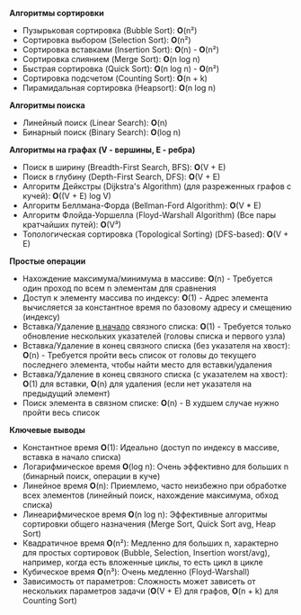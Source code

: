 **Алгоритмы сортировки**  
* Пузырьковая сортировка (Bubble Sort): **O**(n²)
* Сортировка выбором (Selection Sort): **O**(n²)
* Сортировка вставками (Insertion Sort): **O**(n) - **O**(n²)
* Сортировка слиянием (Merge Sort): **O**(n log n)
* Быстрая сортировка (Quick Sort): **O**(n log n) - **O**(n²)
* Сортировка подсчетом (Counting Sort): **O**(n + k)
* Пирамидальная сортировка (Heapsort): **O**(n log n)

**Алгоритмы поиска**  
* Линейный поиск (Linear Search): **O**(n)
* Бинарный поиск (Binary Search): **O**(log n)

**Алгоритмы на графах (V - вершины, E - ребра)**  
* Поиск в ширину (Breadth-First Search, BFS): **O**(V + E)
* Поиск в глубину (Depth-First Search, DFS): **O**(V + E)
* Алгоритм Дейкстры (Dijkstra's Algorithm) (для разреженных графов с кучей): **O**((V + E) log V)
* Алгоритм Беллмана-Форда (Bellman-Ford Algorithm): **O**(V * E)
* Алгоритм Флойда-Уоршелла (Floyd-Warshall Algorithm) (Все пары кратчайших путей): **O**(V³)
* Топологическая сортировка (Topological Sorting) (DFS-based): **O**(V + E)

**Простые операции**  
* Нахождение максимума/минимума в массиве: **O**(n) - Требуется один проход по всем n элементам для сравнения
* Доступ к элементу массива по индексу: **O**(1) - Адрес элемента вычисляется за константное время по базовому адресу и смещению (индексу)
* Вставка/Удаление <ins>в начало</ins> связного списка: **O**(1) - Требуется только обновление нескольких указателей (головы списка и первого узла)
* Вставка/Удаление в конец связного списка (без указателя на хвост): **O**(n) - Требуется пройти весь список от головы до текущего последнего элемента, чтобы найти место для вставки/удаления
* Вставка/Удаление в конец связного списка (с указателем на хвост): **O**(1) для вставки, **O**(n) для удаления (если нет указателя на предыдущий элемент)
* Поиск элемента в связном списке: **O**(n) - В худшем случае нужно пройти весь список

**Ключевые выводы**  
* Константное время **O**(1): Идеально (доступ по индексу в массиве, вставка в начало списка)
* Логарифмическое время **O**(log n): Очень эффективно для больших n (бинарный поиск, операции в куче)
* Линейное время **O**(n): Приемлемо, часто неизбежно при обработке всех элементов (линейный поиск, нахождение максимума, обход списка)
* Линеарифмическое время **O**(n log n): Эффективные алгоритмы сортировки общего назначения (Merge Sort, Quick Sort avg, Heap Sort)
* Квадратичное время **O**(n²): Медленно для больших n, характерно для простых сортировок (Bubble, Selection, Insertion worst/avg), например, когда есть вложенные циклы, то есть цикл в цикле
* Кубическое время **O**(n³): Очень медленно (Floyd-Warshall)
* Зависимость от параметров: Сложность может зависеть от нескольких параметров задачи (**O**(V + E) для графов, **O**(n + k) для Counting Sort)
